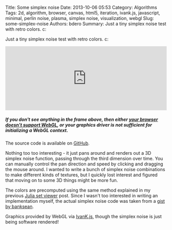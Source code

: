 Title: Some simplex noise
Date: 2013-10-06 05:53
Category: Algorithms
Tags: 2d, algorithm, browser, canvas, html5, iteration, ivank.js, javascript, minimal, perlin noise, plasma, simplex noise, visualization, webgl
Slug: some-simplex-noise
Authors: bdero
Summary: Just a tiny simplex noise test with retro colors. c:

Just a tiny simplex noise test with retro colors. c: <!--more-->

<iframe src="http://bdero.me/ivank-tests/simplexnoise/" height="200" width="100%" frameborder="no"></iframe><h5><strong>If you don't see anything in the frame above, then either <a title="Check if your browser supports WebGL" href="http://get.webgl.org/" target="_blank">your browser doesn't support WebGL</a>, or your graphics driver is not sufficient for initializing a WebGL context.</strong></h5>
The source code is available on <a title="Simplex noise test source code" href="https://github.com/bdero/ivank-tests/blob/gh-pages/simplexnoise/simplexnoise.js" target="_blank">GitHub</a>.

Nothing too too interesting - it just pans around and renders out a 3D simplex noise function, passing through the third dimension over time. You can manually control the pan direction and speed by clicking and dragging the mouse around. I wanted to write a bunch of simplex noise combinations to make different kinds of textures, but I quickly lost interest and figured that moving on to some 3D things might be more fun.

The colors are precomputed using the same method explained in my previous <a href="{filename}/002-julia-set-viewer.md" title="Julia set viewer">Julia set viewer</a> post. Since I wasn't too interested in writing an implementation myself, the actual simplex noise code was taken from a <a href="https://gist.github.com/banksean/304522#file-perlin-noise-simplex-js" title="banksean's simplex noise implementation" target="_blank">gist by banksean</a>.

Graphics provided by WebGL via <a href="http://lib.ivank.net/" title="IvanK Lib" target="_blank">IvanK.js</a>, though the simplex noise is just being software rendered!
